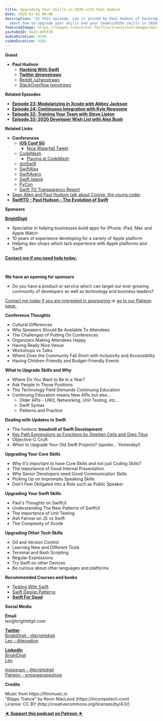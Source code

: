 ```yaml
---
title: Upgrading Your Skills in 2020 with Paul Hudson
date: 2020-02-02 00:00
description: "In this episode, Leo is joined by Paul Hudson of hackingwithswift.com
  about how to upgrade your skills and your team\u2019s skills in 2020."
featuredImage: https://images.transistor.fm/file/transistor/images/episode/184230/full_1579876427-artwork.jpg
youtubeID: Xe2X-mXhfI0
audioDuration: 4199
videoDuration: 4201
---
```

<p><b>Guest</b></p><ul><li>
<strong>Paul Hudson </strong><ul>
<li><a href="https://www.hackingwithswift.com"><strong>Hacking With Swift</strong></a></li>
<li><a href="https://twitter.com/twostraws"><strong>Twitter @twostraws</strong></a></li>
<li><a href="https://www.reddit.com/user/twostraws">Reddit /u/twostraws</a></li>
<li><a href="https://stackoverflow.com/users/5041820/twostraws">StackOverflow <em>twostraws</em></a></li>
</ul>
</li></ul><p><b>Related Episodes</b></p><ul>
<li><a href="https://share.transistor.fm/s/c8f9aa41"><strong>Episode 23: Modularizing in Xcode with Abbey Jackson</strong></a></li>
<li><a href="https://share.transistor.fm/s/a14f868f"><strong>Episode 24: Continuous Integration with Kyle Newsome</strong></a></li>
<li><a href="https://share.transistor.fm/s/eaeed04a"><strong>Episode 32: Training Your Team with Steve Lipton</strong></a></li>
<li><a href="https://share.transistor.fm/s/71500d55"><strong>Episode 33: 2020 Developer Wish List with Alex Bush</strong></a></li>
</ul><p><b>Related Links</b></p><ul>
<li>
<strong>Conferences</strong><ul>
<li>
<a href="https://2020.iosconf.sg"><strong>iOS Conf SG</strong></a><ul><li><a href="https://twitter.com/twostraws/status/1218808819456733185?s=20">Nice Waterfall Tweet</a></li></ul>
</li>
<li>
<a href="https://www.codemash.org">CodeMash</a><ul><li><a href="https://twitter.com/leogdion/status/1215680952925609984?s=20">Playing at CodeMash</a></li></ul>
</li>
<li><a href="https://www.dotswift.io">dotSwift</a></li>
<li><a href="https://theswiftalps.com">SwiftAlps</a></li>
<li><a href="https://swiftaveiro.xyz">SwiftAvero</a></li>
<li><a href="https://swiftisland.nl">Swift Island</a></li>
<li><a href="https://us.pycon.org/2020/">PyCon</a></li>
<li><a href="https://www.youtube.com/watch?v=4XwRKmmDRNU">Swift TO Transparency Report</a></li>
</ul>
</li>
<li><a href="https://anchor.fm/swiftovercoffee/episodes/S1E16-Live-from-iOSCon-2019-e3k71v">Sean Allen and Paul Hudson talk about Connie, the young coder</a></li>
<li><a href="https://vimeo.com/354554006"><strong>SwiftTO - Paul Hudson - The Evolution of Swift</strong></a></li>
</ul><p><b>Sponsors</b></p><p><a href="https://brightdigit.com/"><strong>BrightDigit</strong></a></p><ul>
<li>Specialize in helping businesses build apps for iPhone, iPad, Mac and Apple Watch</li>
<li>10 years of experience developing for a variety of Apple platform</li>
<li>Helping dev shops which lack experience with Apple platforms and Swift</li>
</ul><p><a href="https://brightdigit.com/contact/"><strong>Contact me if you need help today.</strong></a></p><p><br></p><p><strong>We have an opening for sponsors</strong></p><ul><li>Do you have a product or service which can target our ever growing community of developers as well as technology and business leaders? </li></ul><p><a href="https://brightdigit.com/contact/">Contact me today if you are interested in sponsoring</a> or <a href="https://www.patreon.com/empowerappsshow">go to our Patreon page.</a></p><p><b>Conference Thoughts</b></p><ul>
<li>Cultural Differences </li>
<li>Why Speakers Should Be Available To Attendees</li>
<li>The Challenges of Putting On Conferences</li>
<li>Organizers Making Attendees Happy</li>
<li>Having Really Nice Venue</li>
<li>Workshops vs Talks</li>
<li>Where Does the Community Fall Short with Inclusivity and Accessibility</li>
<li>Having Children-Friendly and Budget-Friendly Events</li>
</ul><p><b>What to Upgrade Skills and Why</b></p><ul>
<li>Where Do You Want to Be In a Year?</li>
<li>Ask People In Those Positions</li>
<li>The Technology Field Demands Continuing Education</li>
<li>Continuing Education means New APIs but also...<ul>
<li>Older APIs - UIKit, Networking, Unit Testing, etc...</li>
<li>Swift Syntax</li>
<li>Patterns and Practice</li>
</ul>
</li>
</ul><p><b>Dealing with Updates to Swift </b></p><ul>
<li>The hedonic <strong>treadmill of Swift Development</strong>
</li>
<li><a href="https://github.com/apple/swift-evolution/blob/master/proposals/0249-key-path-literal-function-expressions.md">Key Path Expressions as Functions by Stephen Celis and Greg Titus</a></li>
<li>Objective-C Cruft</li>
<li>When to Upgrade Your Old Swift Projects? (spoiler... Yesterday!)</li>
</ul><p><b>Upgrading Your Core Skills</b></p><ul>
<li>Why it's important to have Core Skills and not just Coding Skills?</li>
<li>The Importance of Good Internal Presentation </li>
<li>Why Senior Developers need Good Communication Skills</li>
<li>Picking Up on Impromptu Speaking Skills</li>
<li>Don't Feel Obligated Into a Role such as Public Speaker</li>
</ul><p><b>Upgrading Your Swift Skills</b></p><ul>
<li>Paul's Thoughts on SwiftUI</li>
<li>Understanding The New Patterns of SwiftUI</li>
<li>The Importance of Unit Testing</li>
<li>Ash Farrow on JS vs Swift</li>
<li>The Complexity of Xcode</li>
</ul><p><b>Upgrading Other Tech Skills</b></p><ul>
<li>Git and Version Control</li>
<li>Learning New and Different Tools</li>
<li>Terminal and Bash Scripting</li>
<li>Regular Expressions</li>
<li>Try Swift on other Devices</li>
<li>Be curious about other languages and platforms</li>
</ul><p><b>Recommended Courses and books</b></p><ul>
<li><a href="https://www.hackingwithswift.com/store/testing-swift">Testing With Swift</a></li>
<li><a href="https://www.hackingwithswift.com/store/swift-design-patterns">Swift Design Patterns</a></li>
<li><a href="https://www.swiftforgood.com"><strong>Swift For Good</strong></a></li>
</ul><p><b>Social Media</b></p><p><strong>Email</strong><br>leo@brightdigit.com</p><p><a href="https://twitter.com/brightdigit"><strong>Twitter </strong><br>BrightDigit - @brightdigit</a><br><a href="https://twitter.com/leogdion">Leo - @leogdion</a></p><p><a href="https://www.linkedin.com/company/bright-digit"><strong>LinkedIn</strong><br>BrightDigit</a><br><a href="https://www.linkedin.com/in/leogdion/">Leo</a></p><p><a href="https://www.instagram.com/brightdigit/">Instagram - @brightdigit</a><br><a href="https://www.patreon.com/empowerappsshow">Patreon - empowerappshow</a></p><p><b>Credits</b></p><p>Music from https://filmmusic.io<br>"Blippy Trance" by Kevin MacLeod (https://incompetech.com)<br>License: CC BY (http://creativecommons.org/licenses/by/4.0/)</p><p><strong><a rel="payment" title="★ Support this podcast on Patreon ★" href="https://www.patreon.com/empowerappsshow">★ Support this podcast on Patreon ★</a></strong></p>
      